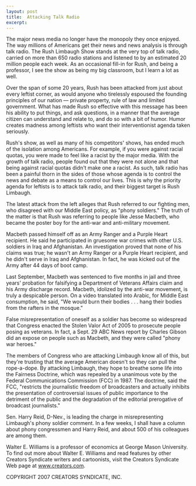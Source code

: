 ```yaml
---
layout: post
title:  Attacking Talk Radio
excerpt:
---
```


The major news media no longer have the monopoly they once enjoyed. The way millions of Americans get their news and news analysis is through talk radio. The Rush Limbaugh Show stands at the very top of talk radio, carried on more than 650 radio stations and listened to by an estimated 20 million people each week. As an occasional fill-in for Rush, and being a professor, I see the show as being my big classroom, but I learn a lot as well.

Over the span of some 20 years, Rush has been attacked from just about every leftist corner, as would anyone who tirelessly espoused the founding principles of our nation — private property, rule of law and limited government. What has made Rush so effective with this message has been his ability to put things, and ask questions, in a manner that the average citizen can understand and relate to, and do so with a bit of humor. Humor creates madness among leftists who want their interventionist agenda taken seriously.

Rush's show, as well as many of his competitors' shows, has ended much of the isolation among Americans. For example, if you were against racial quotas, you were made to feel like a racist by the major media. With the growth of talk radio, people found out that they were not alone and that being against racial quotas didn't make one a racist. As such, talk radio has been a painful thorn in the sides of those whose agenda is to control the news and debate as a means to control our lives. This is why the priority agenda for leftists is to attack talk radio, and their biggest target is Rush Limbaugh.

The latest attack from the left alleges that Rush referred to our fighting men, who disagreed with our Middle East policy, as "phony soldiers." The truth of the matter is that Rush was referring to people like Jesse Macbeth, who became the poster boy for the anti-war and anti-military movement.

 Macbeth passed himself off as an Army Ranger and a Purple Heart recipient. He said he participated in gruesome war crimes with other U.S. soldiers in Iraq and Afghanistan. An investigation proved that none of his claims was true; he wasn't an Army Ranger or a Purple Heart recipient, and he didn't serve in Iraq and Afghanistan. In fact, he was kicked out of the Army after 44 days of boot camp.

Last September, Macbeth was sentenced to five months in jail and three years' probation for falsifying a Department of Veterans Affairs claim and his Army discharge record. Macbeth, idolized by the anti-war movement, is truly a despicable person. On a video translated into Arabic, for Middle East consumption, he said, "We would burn their bodies . . . hang their bodies from the rafters in the mosque."

False misrepresentation of oneself as a soldier has become so widespread that Congress enacted the Stolen Valor Act of 2005 to prosecute people posing as veterans. In fact, a Sept. 29 ABC News report by Charles Gibson did an expose on people such as Macbeth, and they were called "phony war heroes."

The members of Congress who are attacking Limbaugh know all of this, but they're trusting that the average American doesn't so they can pull the rope-a-dope. By attacking Limbaugh, they hope to breathe some life into the Fairness Doctrine, which was repealed by a unanimous vote by the Federal Communications Commission (FCC) in 1987. The doctrine, said the FCC, "restricts the journalistic freedom of broadcasters and actually inhibits the presentation of controversial issues of public importance to the detriment of the public and the degradation of the editorial prerogative of broadcast journalists."

Sen. Harry Reid, D-Nev., is leading the charge in misrepresenting Limbaugh's phony soldier comment. In a few weeks, I shall have a column about phony congressmen and Harry Reid, and about 500 of his colleagues are among them.

Walter E. Williams is a professor of economics at George Mason University. To find out more about Walter E. Williams and read features by other Creators Syndicate writers and cartoonists, visit the Creators Syndicate Web page at www.creators.com.

COPYRIGHT 2007 CREATORS SYNDICATE, INC.
